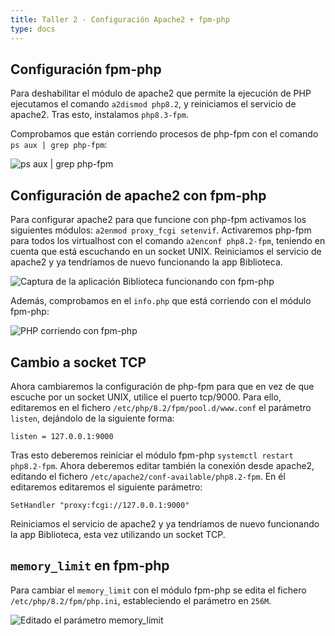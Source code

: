 ```yaml
---
title: Taller 2 - Configuración Apache2 + fpm-php
type: docs
---
```


## Configuración fpm-php
Para deshabilitar el módulo de apache2 que permite la ejecución de PHP ejecutamos el comando `a2dismod php8.2`, y reiniciamos el servicio de apache2. Tras esto, instalamos `php8.3-fpm`.

Comprobamos que están corriendo procesos de php-fpm con el comando `ps aux | grep php-fpm`:

![`ps aux | grep php-fpm`](/images/t2-3.png)

## Configuración de apache2 con fpm-php
Para configurar apache2 para que funcione con php-fpm activamos los siguientes módulos: `a2enmod proxy_fcgi setenvif`. Activaremos php-fpm para todos los virtualhost con el comando `a2enconf php8.2-fpm`, teniendo en cuenta que está escuchando en un socket UNIX. Reiniciamos el servicio de apache2 y ya tendríamos de nuevo funcionando la app Biblioteca.

![Captura de la aplicación Biblioteca funcionando con fpm-php](/images/t2-4.png)

Además, comprobamos en el `info.php` que está corriendo con el módulo fpm-php:

![PHP corriendo con fpm-php](/images/t2-2.png)

## Cambio a socket TCP
Ahora cambiaremos la configuración de php-fpm para que en vez de que escuche por un socket UNIX, utilice el puerto tcp/9000. Para ello, editaremos en el fichero `/etc/php/8.2/fpm/pool.d/www.conf` el parámetro `listen`, dejándolo de la siguiente forma:

`listen = 127.0.0.1:9000`

Tras esto deberemos reiniciar el módulo fpm-php `systemctl restart php8.2-fpm`. Ahora deberemos editar también la conexión desde apache2, editando el fichero `/etc/apache2/conf-available/php8.2-fpm`. En él editaremos editaremos el siguiente parámetro:

`SetHandler "proxy:fcgi://127.0.0.1:9000"`

Reiniciamos el servicio de apache2 y ya tendríamos de nuevo funcionando la app Biblioteca, esta vez utilizando un socket TCP.

## `memory_limit` en fpm-php
Para cambiar el `memory_limit` con el módulo fpm-php se edita el fichero `/etc/php/8.2/fpm/php.ini`, estableciendo el parámetro en `256M`.

![Editado el parámetro `memory_limit`](/images/t2-5.png)